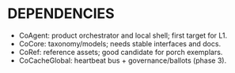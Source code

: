 # DEPENDENCIES
- CoAgent: product orchestrator and local shell; first target for L1.
- CoCore: taxonomy/models; needs stable interfaces and docs.
- CoRef: reference assets; good candidate for porch exemplars.
- CoCacheGlobal: heartbeat bus + governance/ballots (phase 3).
